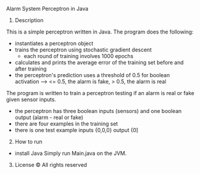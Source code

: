 Alarm System Perceptron in Java

1. Description

This is a simple perceptron written in Java. The program does the following:
- instantiates a perceptron object
- trains the perceptron using stochastic gradient descent
  - each round of training involves 1000 epochs
- calculates and prints the average error of the training set before and after training 
- the perceptron's prediction uses a threshold of 0.5 for boolean activation --> <= 0.5, the alarm is fake, > 0.5, the alarm is real

The program is written to train a perceptron testing if an alarm is real or fake given sensor inputs.
- the perceptron has three boolean inputs (sensors) and one boolean output (alarm - real or fake)
- there are four examples in the training set 
- there is one test example inputs {0,0,0} output {0]

2. How to run
- install Java
Simply run Main.java on the JVM.

3. License
© All rights reserved


